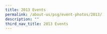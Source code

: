 ```yaml
---
title: 2013 Events
permalink: /about-us/psg/event-photos/2013/
description: ""
third_nav_title: 2013 Events
---
```

